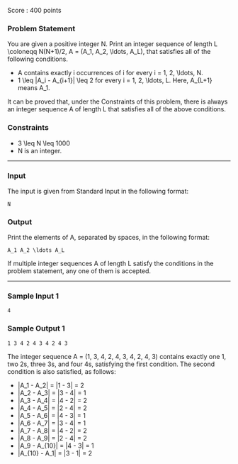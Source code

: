 Score : 400 points

### Problem Statement

You are given a positive integer N.
Print an integer sequence of length L \coloneqq N(N+1)/2, A = (A\_1, A\_2, \ldots, A\_L), that satisfies all of the following conditions.

* A contains exactly i occurrences of i for every i = 1, 2, \ldots, N.
* 1 \leq |A\_i - A\_{i+1}| \leq 2 for every i = 1, 2, \ldots, L. Here, A\_{L+1} means A\_1.

It can be proved that, under the Constraints of this problem, there is always an integer sequence A of length L that satisfies all of the above conditions.

### Constraints

* 3 \leq N \leq 1000
* N is an integer.

---

### Input

The input is given from Standard Input in the following format:

```
N
```

### Output

Print the elements of A, separated by spaces, in the following format:

```
A_1 A_2 \ldots A_L
```

If multiple integer sequences A of length L satisfy the conditions in the problem statement, any one of them is accepted.

---

### Sample Input 1

```
4
```

### Sample Output 1

```
1 3 4 2 4 3 4 2 4 3
```

The integer sequence A = (1, 3, 4, 2, 4, 3, 4, 2, 4, 3) contains exactly one 1, two 2s, three 3s, and four 4s, satisfying the first condition.
The second condition is also satisfied, as follows:

* |A\_1 - A\_2| = |1 - 3| = 2
* |A\_2 - A\_3| = |3 - 4| = 1
* |A\_3 - A\_4| = |4 - 2| = 2
* |A\_4 - A\_5| = |2 - 4| = 2
* |A\_5 - A\_6| = |4 - 3| = 1
* |A\_6 - A\_7| = |3 - 4| = 1
* |A\_7 - A\_8| = |4 - 2| = 2
* |A\_8 - A\_9| = |2 - 4| = 2
* |A\_9 - A\_{10}| = |4 - 3| = 1
* |A\_{10} - A\_1| = |3 - 1| = 2